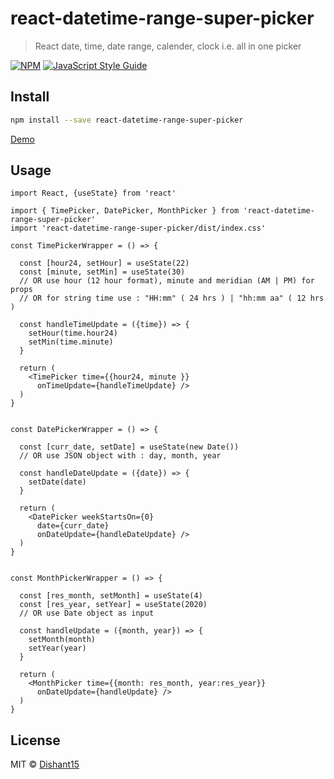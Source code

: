 # react-datetime-range-super-picker

> React date, time, date range, calender, clock i.e. all in one picker

[![NPM](https://img.shields.io/npm/v/react-datetime-range-super-picker.svg)](https://www.npmjs.com/package/react-datetime-range-super-picker) [![JavaScript Style Guide](https://img.shields.io/badge/code_style-standard-brightgreen.svg)](https://standardjs.com)

## Install

```bash
npm install --save react-datetime-range-super-picker
```

[Demo](https://dishant15.github.io/react-datetime-range-super-picker/)

## Usage

```tsx
import React, {useState} from 'react'

import { TimePicker, DatePicker, MonthPicker } from 'react-datetime-range-super-picker'
import 'react-datetime-range-super-picker/dist/index.css'

const TimePickerWrapper = () => {

  const [hour24, setHour] = useState(22)
  const [minute, setMin] = useState(30)
  // OR use hour (12 hour format), minute and meridian (AM | PM) for props
  // OR for string time use : "HH:mm" ( 24 hrs ) | "hh:mm aa" ( 12 hrs )

  const handleTimeUpdate = ({time}) => {
    setHour(time.hour24)
    setMin(time.minute)
  }

  return (
    <TimePicker time={{hour24, minute }} 
      onTimeUpdate={handleTimeUpdate} />
  )
}


const DatePickerWrapper = () => {

  const [curr_date, setDate] = useState(new Date())
  // OR use JSON object with : day, month, year

  const handleDateUpdate = ({date}) => {
    setDate(date)
  }
  
  return (
    <DatePicker weekStartsOn={0} 
      date={curr_date}
      onDateUpdate={handleDateUpdate} />
  )
}


const MonthPickerWrapper = () => {

  const [res_month, setMonth] = useState(4)
  const [res_year, setYear] = useState(2020)
  // OR use Date object as input

  const handleUpdate = ({month, year}) => {
    setMonth(month)
    setYear(year)
  }
  
  return (
    <MonthPicker time={{month: res_month, year:res_year}}
      onDateUpdate={handleUpdate} />
  )
}
```

## License

MIT © [Dishant15](https://github.com/Dishant15)
